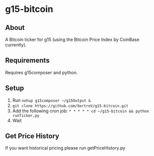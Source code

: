 # g15-bitcoin

## About

A Bitcoin ticker for g15 (using the Bitcoin Price Index by CoinBase currently). 

## Requirements

Requires g15composer and python.

## Setup

1. Run `nohup g15composer ~/g15Output &`
2. `git clone https://github.com/XertroV/g15-bitcoin.git`
3. Add the following cron job: `* * * * * cd ~/g15-bitcoin && python runTicker.py`
4. Wait

## Get Price History

If you want historical pricing please run getPriceHistory.py

